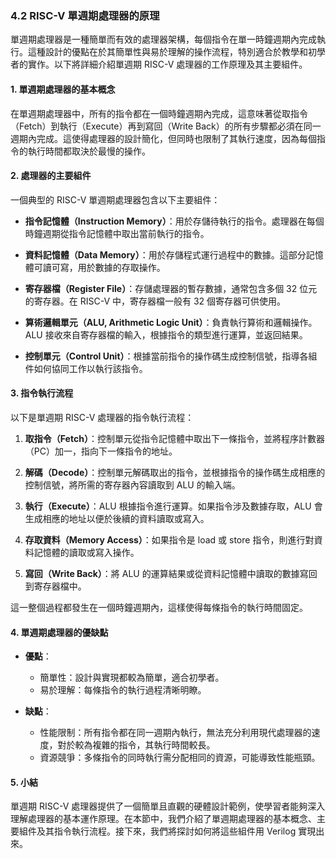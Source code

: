 ### 4.2 RISC-V 單週期處理器的原理

單週期處理器是一種簡單而有效的處理器架構，每個指令在單一時鐘週期內完成執行。這種設計的優點在於其簡單性與易於理解的操作流程，特別適合於教學和初學者的實作。以下將詳細介紹單週期 RISC-V 處理器的工作原理及其主要組件。

#### 1. 單週期處理器的基本概念

在單週期處理器中，所有的指令都在一個時鐘週期內完成，這意味著從取指令（Fetch）到執行（Execute）再到寫回（Write Back）的所有步驟都必須在同一週期內完成。這使得處理器的設計簡化，但同時也限制了其執行速度，因為每個指令的執行時間都取決於最慢的操作。

#### 2. 處理器的主要組件

一個典型的 RISC-V 單週期處理器包含以下主要組件：

- **指令記憶體（Instruction Memory）**：用於存儲待執行的指令。處理器在每個時鐘週期從指令記憶體中取出當前執行的指令。

- **資料記憶體（Data Memory）**：用於存儲程式運行過程中的數據。這部分記憶體可讀可寫，用於數據的存取操作。

- **寄存器檔（Register File）**：存儲處理器的暫存數據，通常包含多個 32 位元的寄存器。在 RISC-V 中，寄存器檔一般有 32 個寄存器可供使用。

- **算術邏輯單元（ALU, Arithmetic Logic Unit）**：負責執行算術和邏輯操作。ALU 接收來自寄存器檔的輸入，根據指令的類型進行運算，並返回結果。

- **控制單元（Control Unit）**：根據當前指令的操作碼生成控制信號，指導各組件如何協同工作以執行該指令。

#### 3. 指令執行流程

以下是單週期 RISC-V 處理器的指令執行流程：

1. **取指令（Fetch）**：控制單元從指令記憶體中取出下一條指令，並將程序計數器（PC）加一，指向下一條指令的地址。

2. **解碼（Decode）**：控制單元解碼取出的指令，並根據指令的操作碼生成相應的控制信號，將所需的寄存器內容讀取到 ALU 的輸入端。

3. **執行（Execute）**：ALU 根據指令進行運算。如果指令涉及數據存取，ALU 會生成相應的地址以便於後續的資料讀取或寫入。

4. **存取資料（Memory Access）**：如果指令是 load 或 store 指令，則進行對資料記憶體的讀取或寫入操作。

5. **寫回（Write Back）**：將 ALU 的運算結果或從資料記憶體中讀取的數據寫回到寄存器檔中。

這一整個過程都發生在一個時鐘週期內，這樣使得每條指令的執行時間固定。

#### 4. 單週期處理器的優缺點

- **優點**：
	- 簡單性：設計與實現都較為簡單，適合初學者。
	- 易於理解：每條指令的執行過程清晰明瞭。

- **缺點**：
	- 性能限制：所有指令都在同一週期內執行，無法充分利用現代處理器的速度，對於較為複雜的指令，其執行時間較長。
	- 資源競爭：多條指令的同時執行需分配相同的資源，可能導致性能瓶頸。

#### 5. 小結

單週期 RISC-V 處理器提供了一個簡單且直觀的硬體設計範例，使學習者能夠深入理解處理器的基本運作原理。在本節中，我們介紹了單週期處理器的基本概念、主要組件及其指令執行流程。接下來，我們將探討如何將這些組件用 Verilog 實現出來。